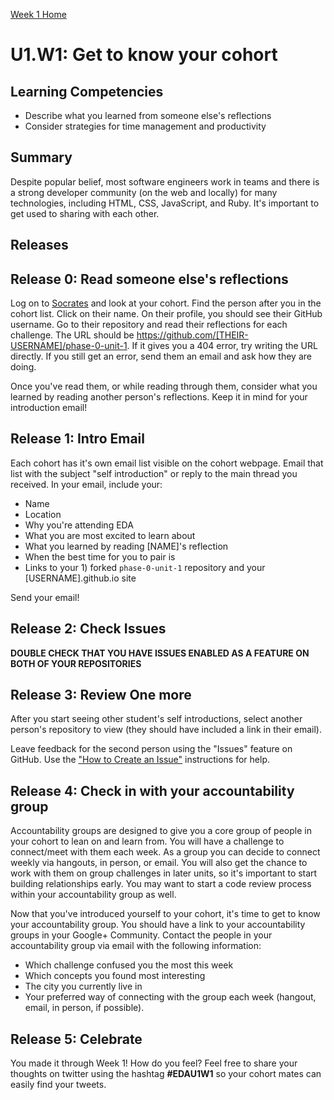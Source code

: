 [Week 1 Home](./)

# U1.W1: Get to know your cohort

## Learning Competencies
- Describe what you learned from someone else's reflections
- Consider strategies for time management and productivity

## Summary

Despite popular belief, most software engineers work in teams and there is a strong developer community (on the web and locally) for many technologies, including HTML, CSS, JavaScript, and Ruby. It's important to get used to sharing with each other.

## Releases

## Release 0: Read someone else's reflections

Log on to [Socrates](https://socrates.devbootcamp.com/) and look at your cohort. Find the person after you in the cohort list. Click on their name. On their profile, you should see their GitHub username. Go to their repository and read their reflections for each challenge. The URL should be https://github.com/[THEIR-USERNAME]/phase-0-unit-1. If it gives you a 404 error, try writing the URL directly. If you still get an error, send them an email and ask how they are doing.

Once you've read them, or while reading through them, consider what you learned by reading another person's reflections. Keep it in mind for your introduction email!

## Release 1: Intro Email

Each cohort has it's own email list visible on the cohort webpage. Email that list with the subject "self introduction" or reply to the main thread you received. In your email, include your:

- Name
- Location
- Why you're attending EDA
- What you are most excited to learn about
- What you learned by reading [NAME]'s reflection
- When the best time for you to pair is
- Links to your 1) forked `phase-0-unit-1` repository and your [USERNAME].github.io site

Send your email!

## Release 2: Check Issues
**DOUBLE CHECK THAT YOU HAVE ISSUES ENABLED AS A FEATURE ON BOTH OF YOUR REPOSITORIES**

## Release 3: Review One more
After you start seeing other student's self introductions, select another person's repository to view (they should have included a link in their email).

Leave feedback for the second person using the "Issues" feature on GitHub. Use the ["How to Create an Issue"](https://github.com/pukeko-2015/phase-0-handbook/blob/master/coding-references/review.md) instructions for help.

## Release 4: Check in with your accountability group
Accountability groups are designed to give you a core group of people in your cohort to lean on and learn from. You will have a challenge to connect/meet with them each week. As a group you can decide to connect weekly via hangouts, in person, or email. You will also get the chance to work with them on group challenges in later units, so it's important to start building relationships early. You may want to start a code review process within your accountability group as well.

Now that you've introduced yourself to your cohort, it's time to get to know your accountability group. You should have a link to your accountability groups in your Google+ Community. Contact the people in your accountability group via email with the following information:

- Which challenge confused you the most this week
- Which concepts you found most interesting
- The city you currently live in
- Your preferred way of connecting with the group each week (hangout, email, in person, if possible).

## Release 5: Celebrate
You made it through Week 1! How do you feel? Feel free to share your thoughts on twitter using the hashtag **#EDAU1W1** so your cohort mates can easily find your tweets.